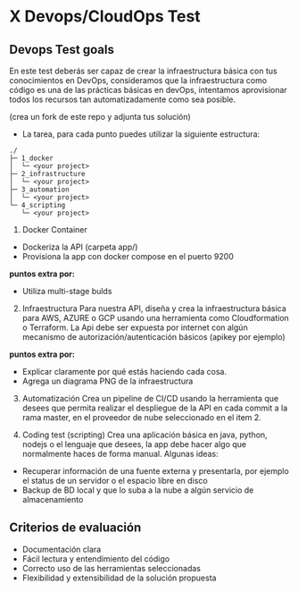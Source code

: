 # X Devops/CloudOps Test
## Devops Test goals

En este test deberás ser capaz de crear la infraestructura básica con tus conocimientos en DevOps, consideramos que la infraestructura como código es una de las prácticas básicas en devOps, intentamos aprovisionar todos los recursos tan automatizadamente como sea posible.

(crea un fork de este repo y adjunta tus solución)

* La tarea, para cada punto puedes utilizar la siguiente estructura:

```
./
├─ 1_docker
│  └─ <your project>
├─ 2_infrastructure
│  └─ <your project>
├─ 3_automation
│  └─ <your project>
└─ 4_scripting
   └─ <your project>
```

1. Docker Container
  - Dockeriza la API (carpeta app/) 
  - Provisiona la app con docker compose en el puerto 9200

**puntos extra por:**
- Utiliza multi-stage bulds

2. Infraestructura
Para nuestra API, diseña y crea la infraestructura básica para AWS, AZURE o GCP usando una herramienta como Cloudformation o Terraform. La Api debe ser expuesta por internet con algún mecanismo de autorización/autenticación básicos (apikey por ejemplo)

**puntos extra por:**
- Explicar claramente por qué estás haciendo cada cosa.
- Agrega un diagrama PNG de la infraestructura

3. Automatización
Crea un pipeline de CI/CD usando la herramienta que desees que permita realizar el despliegue de la API en cada commit a la rama master, en el proveedor de nube seleccionado en el item 2.

4. Coding test (scripting)
Crea una aplicación básica en java, python, nodejs o el lenguaje que desees, la app debe hacer algo que normalmente haces de forma manual. Algunas ideas:
  
  - Recuperar información de una fuente externa y presentarla, por ejemplo el status de un servidor o el espacio libre en disco
  - Backup de BD local y que lo suba a la nube a algún servicio de almacenamiento


## Criterios de evaluación
- Documentación clara
- Fácil lectura y entendimiento del código
- Correcto uso de las herramientas seleccionadas
- Flexibilidad y extensibilidad de la solución propuesta
